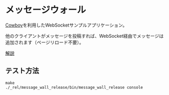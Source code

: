 # メッセージウォール

[Cowboy](https://github.com/ninenines/cowboy)を利用したWebSocketサンプルアプリケーション。

他のクライアントがメッセージを投稿すれば、WebSocket経由でメッセージは追加されます（ページリロード不要）。

[解説](http://clina.jp/blog/cowboy-websocket.html)

## テスト方法

```
make
./_rel/message_wall_release/bin/message_wall_release console
```
